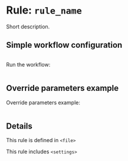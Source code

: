 # Rule: `rule_name`

Short description.

## Simple workflow configuration

```
```

Run the workflow:

```
```

## Override parameters example

Override parameters example:

```
```

## Details

This rule is defined in `<file>`

This rule includes `<settings>`
